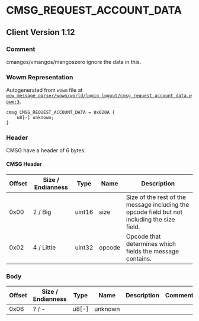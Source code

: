 # CMSG_REQUEST_ACCOUNT_DATA

## Client Version 1.12

### Comment

cmangos/vmangos/mangoszero ignore the data in this.

### Wowm Representation

Autogenerated from `wowm` file at [`wow_message_parser/wowm/world/login_logout/cmsg_request_account_data.wowm:3`](https://github.com/gtker/wow_messages/tree/main/wow_message_parser/wowm/world/login_logout/cmsg_request_account_data.wowm#L3).
```rust,ignore
cmsg CMSG_REQUEST_ACCOUNT_DATA = 0x020A {
    u8[-] unknown;
}
```
### Header

CMSG have a header of 6 bytes.

#### CMSG Header

| Offset | Size / Endianness | Type   | Name   | Description |
| ------ | ----------------- | ------ | ------ | ----------- |
| 0x00   | 2 / Big           | uint16 | size   | Size of the rest of the message including the opcode field but not including the size field.|
| 0x02   | 4 / Little        | uint32 | opcode | Opcode that determines which fields the message contains.|

### Body

| Offset | Size / Endianness | Type | Name | Description | Comment |
| ------ | ----------------- | ---- | ---- | ----------- | ------- |
| 0x06 | ? / - | u8[-] | unknown |  |  |

